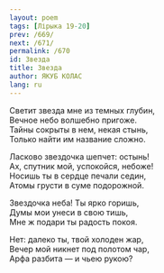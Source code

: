```yaml
---
layout: poem
tags: [Лірыка 19-20]
prev: /669/
next: /671/
permalink: /670
id: Звезда
title: Звезда
author: ЯКУБ КОЛАС
lang: ru
---
```



Светит звезда мне из темных глубин,  
Вечное небо волшебно пригоже.  
Тайны сокрыты в нем, некая стынь,  
Только найти им название сложно.  

Ласково звездочка шепчет: остынь!  
Ах, спутник мой, успокойся, небоже!  
Носишь ты в сердце печали седин,  
Атомы грусти в суме подорожной.  

Звездочка неба! Ты ярко горишь,  
Думы мои унеси в свою тишь,  
Мне ж подари ты радость покоя.  

Нет: далеко ты, твой холоден жар,  
Вечер мой никнет под полотом чар,  
Арфа разбита — и чьею рукою?  
